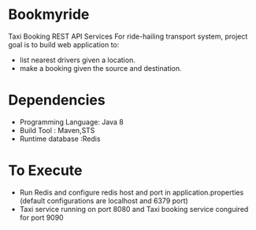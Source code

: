 # Bookmyride
Taxi Booking REST API Services
For ride-hailing transport system, project goal is to build web application to:
- list nearest drivers given a location.
- make a booking given the source and destination.

# Dependencies
- Programming Language: Java 8
- Build Tool : Maven,STS 
- Runtime database :Redis

# To Execute
- Run Redis and configure redis host and port in application.properties (default configurations are localhost and 6379 port)
- Taxi service running on port 8080 and Taxi booking service conguired for port 9090
